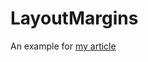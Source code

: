 # LayoutMargins

An example for [my article](https://otbivnoe.ru/2021/02/18/Make-Friends-UITableView-with-Layout-Margins.html)
